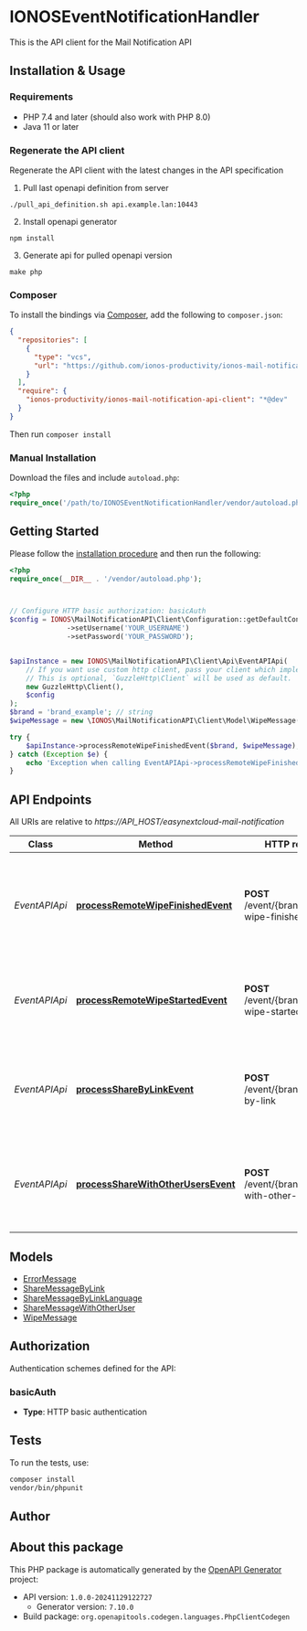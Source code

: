 # IONOSEventNotificationHandler

This is the API client for the Mail Notification API


## Installation & Usage

### Requirements

* PHP 7.4 and later (should also work with PHP 8.0)
* Java 11 or later

### Regenerate the API client

Regenerate the API client with the latest changes in the API specification

1. Pull last openapi definition from server
```shell
./pull_api_definition.sh api.example.lan:10443
```

2. Install openapi generator 
```shell
npm install
```

3. Generate api for pulled openapi version
```shell
make php
```

### Composer

To install the bindings via [Composer](https://getcomposer.org/), add the following to `composer.json`:

```json
{
  "repositories": [
    {
      "type": "vcs",
      "url": "https://github.com/ionos-productivity/ionos-mail-notification-api-client.git"
    }
  ],
  "require": {
    "ionos-productivity/ionos-mail-notification-api-client": "*@dev"
  }
}
```

Then run `composer install`

### Manual Installation

Download the files and include `autoload.php`:

```php
<?php
require_once('/path/to/IONOSEventNotificationHandler/vendor/autoload.php');
```

## Getting Started

Please follow the [installation procedure](#installation--usage) and then run the following:

```php
<?php
require_once(__DIR__ . '/vendor/autoload.php');



// Configure HTTP basic authorization: basicAuth
$config = IONOS\MailNotificationAPI\Client\Configuration::getDefaultConfiguration()
              ->setUsername('YOUR_USERNAME')
              ->setPassword('YOUR_PASSWORD');


$apiInstance = new IONOS\MailNotificationAPI\Client\Api\EventAPIApi(
    // If you want use custom http client, pass your client which implements `GuzzleHttp\ClientInterface`.
    // This is optional, `GuzzleHttp\Client` will be used as default.
    new GuzzleHttp\Client(),
    $config
);
$brand = 'brand_example'; // string
$wipeMessage = new \IONOS\MailNotificationAPI\Client\Model\WipeMessage(); // \IONOS\MailNotificationAPI\Client\Model\WipeMessage

try {
    $apiInstance->processRemoteWipeFinishedEvent($brand, $wipeMessage);
} catch (Exception $e) {
    echo 'Exception when calling EventAPIApi->processRemoteWipeFinishedEvent: ', $e->getMessage(), PHP_EOL;
}

```

## API Endpoints

All URIs are relative to *https://API_HOST/easynextcloud-mail-notification*

Class | Method | HTTP request | Description
------------ | ------------- | ------------- | -------------
*EventAPIApi* | [**processRemoteWipeFinishedEvent**](docs/Api/EventAPIApi.md#processremotewipefinishedevent) | **POST** /event/{brand}/remote-wipe-finished | Nextlcoud user gets informed that a remote wipe for a specific device has finished
*EventAPIApi* | [**processRemoteWipeStartedEvent**](docs/Api/EventAPIApi.md#processremotewipestartedevent) | **POST** /event/{brand}/remote-wipe-started | Nextlcoud user started a remote wipe for a specific device
*EventAPIApi* | [**processShareByLinkEvent**](docs/Api/EventAPIApi.md#processsharebylinkevent) | **POST** /event/{brand}/share-by-link | Nextlcoud user shared a file with other users via list of receiver email addresses
*EventAPIApi* | [**processShareWithOtherUsersEvent**](docs/Api/EventAPIApi.md#processsharewithotherusersevent) | **POST** /event/{brand}/share-with-other-users | Nextlcoud user shared a file with other users via list of receiver user ids in uuid format

## Models

- [ErrorMessage](docs/Model/ErrorMessage.md)
- [ShareMessageByLink](docs/Model/ShareMessageByLink.md)
- [ShareMessageByLinkLanguage](docs/Model/ShareMessageByLinkLanguage.md)
- [ShareMessageWithOtherUser](docs/Model/ShareMessageWithOtherUser.md)
- [WipeMessage](docs/Model/WipeMessage.md)

## Authorization

Authentication schemes defined for the API:
### basicAuth

- **Type**: HTTP basic authentication

## Tests

To run the tests, use:

```bash
composer install
vendor/bin/phpunit
```

## Author



## About this package

This PHP package is automatically generated by the [OpenAPI Generator](https://openapi-generator.tech) project:

- API version: `1.0.0-20241129122727`
    - Generator version: `7.10.0`
- Build package: `org.openapitools.codegen.languages.PhpClientCodegen`
